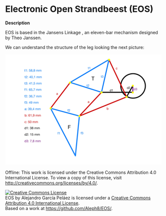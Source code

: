 # Electronic Open Strandbeest (EOS)

**Description**

EOS is based in the Jansens Linkage , an eleven-bar mechanism designed by Theo Janssen.

We can understand the structure of the leg looking the next picture:

![](https://github.com/Aleph8/EOS/blob/main/project_pictures/measures.jpg)

Offline: This work is licensed under the Creative Commons Attribution 4.0 International License. To view a copy of this license, visit
http://creativecommons.org/licenses/by/4.0/.

<a rel="license" href="http://creativecommons.org/licenses/by/4.0/"><img alt="Creative Commons License" style="border-width:0" src="https://i.creativecommons.org/l/by/4.0/88x31.png" /></a><br /><span xmlns:dct="http://purl.org/dc/terms/" property="dct:title">EOS</span> by <span xmlns:cc="http://creativecommons.org/ns#" property="cc:attributionName">Alejandro García Peláez</span> is licensed under a <a rel="license" href="http://creativecommons.org/licenses/by/4.0/">Creative Commons Attribution 4.0 International License</a>.<br />Based on a work at <a xmlns:dct="http://purl.org/dc/terms/" href="https://github.com/Aleph8/EOS/" rel="dct:source">https://github.com/Aleph8/EOS/</a>.
